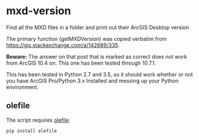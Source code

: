# mxd-version
Find all the MXD files in a folder and print out their ArcGIS Desktop version
 
The primary function (getMXDVersion) was copied verbatim from https://gis.stackexchange.com/a/142689/335.  
 
**Beware:** The answer on that post that is marked as correct does not work from ArcGIS 10.4 on.  This one has been tested through 10.7.1.

This has been tested in Python 2.7 and 3.5, so it should work whether or not you have ArcGIS Pro/Python 3.x Installed and messing up your Python environment.

## olefile
The script requires [olefile](https://pypi.python.org/pypi/olefile).

```bash
pip install olefile
```